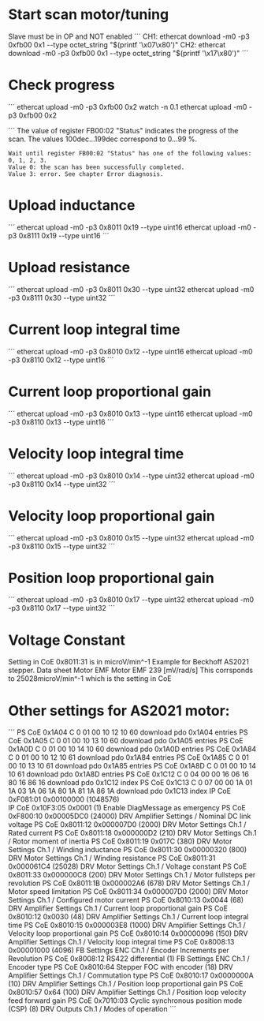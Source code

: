 
# Start scan motor/tuning
Slave must be in OP and NOT enabled
´´´
CH1:
ethercat download -m0 -p3 0xfb00 0x1 --type octet_string "$(printf '\x07\x80')"
CH2:
ethercat download -m0 -p3 0xfb00 0x1 --type octet_string "$(printf '\x17\x80')"
´´´
# Check progress
´´´
ethercat upload -m0 -p3 0xfb00 0x2
watch -n 0.1 ethercat upload -m0 -p3 0xfb00 0x2

´´´
    The value of register FB00:02 "Status" indicates the progress of the scan. The values 100dec...199dec correspond to 0...99 %.


    Wait until register FB00:02 "Status" has one of the following values: 0, 1, 2, 3.
    Value 0: the scan has been successfully completed.
    Value 3: error. See chapter Error diagnosis.


# Upload inductance
´´´
ethercat upload -m0 -p3 0x8011 0x19 --type uint16
ethercat upload -m0 -p3 0x8111 0x19 --type uint16
´´´

# Upload resistance
´´´
ethercat upload -m0 -p3 0x8011 0x30 --type uint32
ethercat upload -m0 -p3 0x8111 0x30 --type uint32
´´´

# Current loop integral time
´´´
ethercat upload -m0 -p3 0x8010 0x12 --type uint16
ethercat upload -m0 -p3 0x8110 0x12 --type uint16
´´´

# Current loop proportional gain
´´´
ethercat upload -m0 -p3 0x8010 0x13 --type uint16
ethercat upload -m0 -p3 0x8110 0x13 --type uint16
´´´

# Velocity loop integral time
´´´
ethercat upload -m0 -p3 0x8010 0x14 --type uint32
ethercat upload -m0 -p3 0x8110 0x14 --type uint32
´´´

# Velocity loop proportional gain
´´´
ethercat upload -m0 -p3 0x8010 0x15 --type uint32
ethercat upload -m0 -p3 0x8110 0x15 --type uint32
´´´

# Position loop proportional gain
´´´
ethercat upload -m0 -p3 0x8010 0x17 --type uint32
ethercat upload -m0 -p3 0x8110 0x17 --type uint32
´´´

# Voltage Constant
Setting in CoE 0x8011:31 is in microV/min^-1
Example for Beckhoff AS2021 stepper. Data sheet Motor EMF Motor EMF 239 [mV/rad/s] 
This corrsponds to 25028microV/min^-1 which is the setting in CoE

# Other settings for AS2021 motor:

´´´
PS	CoE	0x1A04 C 0	01 00 10 12 10 60	download pdo 0x1A04 entries
PS	CoE	0x1A05 C 0	01 00 10 13 10 60	download pdo 0x1A05 entries
PS	CoE	0x1A0D C 0	01 00 10 14 10 60	download pdo 0x1A0D entries
PS	CoE	0x1A84 C 0	01 00 10 12 10 61	download pdo 0x1A84 entries
PS	CoE	0x1A85 C 0	01 00 10 13 10 61	download pdo 0x1A85 entries
PS	CoE	0x1A8D C 0	01 00 10 14 10 61	download pdo 0x1A8D entries
PS	CoE	0x1C12 C 0	04 00 00 16 06 16 80 16 86 16	download pdo 0x1C12 index
PS	CoE	0x1C13 C 0	07 00 00 1A 01 1A 03 1A 06 1A 80 1A 81 1A 86 1A	download pdo 0x1C13 index
IP	CoE	0xF081:01	0x00100000 (1048576)	
IP	CoE	0x10F3:05	0x0001 (1)	Enable DiagMessage as emergency
PS	CoE	0xF800:10	0x00005DC0 (24000)	DRV Amplifier Settings / Nominal DC link voltage
PS	CoE	0x8011:12	0x000007D0 (2000)	DRV Motor Settings Ch.1 / Rated current
PS	CoE	0x8011:18	0x000000D2 (210)	DRV Motor Settings Ch.1 / Rotor moment of inertia
PS	CoE	0x8011:19	0x017C (380)	DRV Motor Settings Ch.1 / Winding inductance
PS	CoE	0x8011:30	0x00000320 (800)	DRV Motor Settings Ch.1 / Winding resistance
PS	CoE	0x8011:31	0x000061C4 (25028)	DRV Motor Settings Ch.1 / Voltage constant
PS	CoE	0x8011:33	0x000000C8 (200)	DRV Motor Settings Ch.1 / Motor fullsteps per revolution
PS	CoE	0x8011:1B	0x000002A6 (678)	DRV Motor Settings Ch.1 / Motor speed limitation
PS	CoE	0x8011:34	0x000007D0 (2000)	DRV Motor Settings Ch.1 / Configured motor current
PS	CoE	0x8010:13	0x0044 (68)	DRV Amplifier Settings Ch.1 / Current loop proportional gain
PS	CoE	0x8010:12	0x0030 (48)	DRV Amplifier Settings Ch.1 / Current loop integral time
PS	CoE	0x8010:15	0x000003E8 (1000)	DRV Amplifier Settings Ch.1 / Velocity loop proportional gain
PS	CoE	0x8010:14	0x00000096 (150)	DRV Amplifier Settings Ch.1 / Velocity loop integral time
PS	CoE	0x8008:13	0x00001000 (4096)	FB Settings ENC Ch.1 / Encoder Increments per Revolution
PS	CoE	0x8008:12	RS422 differential (1)	FB Settings ENC Ch.1 / Encoder type
PS	CoE	0x8010:64	Stepper FOC with encoder (18)	DRV Amplifier Settings Ch.1 / Commutation type
PS	CoE	0x8010:17	0x0000000A (10)	DRV Amplifier Settings Ch.1 / Position loop proportional gain
PS	CoE	0x8010:57	0x64 (100)	DRV Amplifier Settings Ch.1 / Position loop velocity feed forward gain
PS	CoE	0x7010:03	Cyclic synchronous position mode (CSP) (8)	DRV Outputs Ch.1 / Modes of operation
´´´



